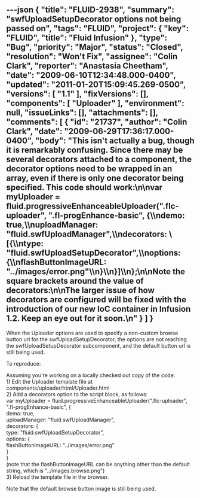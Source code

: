 ---json
{
  "title": "FLUID-2938",
  "summary": "swfUploadSetupDecorator options not being passed on",
  "tags": "FLUID",
  "project": {
    "key": "FLUID",
    "title": "Fluid Infusion"
  },
  "type": "Bug",
  "priority": "Major",
  "status": "Closed",
  "resolution": "Won't Fix",
  "assignee": "Colin Clark",
  "reporter": "Anastasia Cheetham",
  "date": "2009-06-10T12:34:48.000-0400",
  "updated": "2011-01-20T15:09:45.269-0500",
  "versions": [
    "1.1"
  ],
  "fixVersions": [],
  "components": [
    "Uploader"
  ],
  "environment": null,
  "issueLinks": [],
  "attachments": [],
  "comments": [
    {
      "id": "21737",
      "author": "Colin Clark",
      "date": "2009-06-29T17:36:17.000-0400",
      "body": "This isn't actually a bug, though it is remarkably confusing. Since there may be several decorators attached to a component, the decorator options need to be wrapped in an array, even if there is only one decorator being specified. This code should work:\n\nvar myUploader = fluid.progressiveEnhanceableUploader(\".flc-uploader\", \".fl-progEnhance-basic\", {\\\ndemo: true,\\\nuploadManager: \"fluid.swfUploadManager\",\\\ndecorators: \\[{\\\ntype: \"fluid.swfUploadSetupDecorator\",\\\noptions: {\\\nflashButtonImageURL: \"../images/error.png\"\\\n}\\\n}]\\\n};\n\nNote the square brackets around the value of decorators:\n\nThe larger issue of how decorators are configured will be fixed with the introduction of our new IoC container in Infusion 1.2. Keep an eye out for it soon.\n"
    }
  ]
}
---
When the Uploader options are used to specify a non-custom browse button url for the swfUploadSetupDecorator, the options are not reaching the swfUploadSetupDecorator subcomponent, and the default button url is still being used.

To reproduce:

Assuming you're working on a locally checked out copy of the code:\
1\) Edit the Uploader template file at components/uploader/html/Uploader.html\
2\) Add a decorators option to the script block, as follows:\
var myUploader = fluid.progressiveEnhanceableUploader(".flc-uploader", ".fl-progEnhance-basic", {\
demo: true,\
uploadManager: "fluid.swfUploadManager",\
decorators: {\
type: "fluid.swfUploadSetupDecorator",\
options: {\
flashButtonImageURL: "../images/error.png"\
}\
}\
(note that the flashButtonImageURL can be anything other than the default string, which is "../images.browse.png")\
3\) Reload the template file in the browser.

Note that the default browse button image is still being used.

        